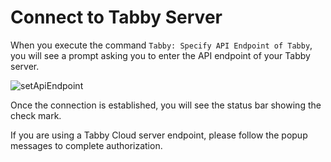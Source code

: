 # Connect to Tabby Server

When you execute the command `Tabby: Specify API Endpoint of Tabby`, you will see a prompt asking you to enter the API endpoint of your Tabby server.

![setApiEndpoint](./setApiEndpoint.png)

Once the connection is established, you will see the status bar showing the check mark.

If you are using a Tabby Cloud server endpoint, please follow the popup messages to complete authorization.
